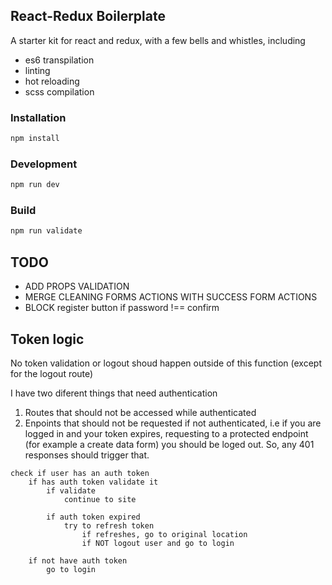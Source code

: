 ## React-Redux Boilerplate

A starter kit for react and redux, with a few bells and whistles, including

* es6 transpilation
* linting
* hot reloading
* scss compilation

### Installation

```bash
npm install
```

### Development

```bash
npm run dev
```

### Build

```bash
npm run validate
```

## TODO

* ADD PROPS VALIDATION
* MERGE CLEANING FORMS ACTIONS WITH SUCCESS FORM ACTIONS
* BLOCK register button if password !== confirm

## Token logic

No token validation or logout shoud happen outside of this function (except for the logout route)

I have two diferent things that need authentication

1. Routes that should not be accessed while authenticated
2. Enpoints that should not be requested if not authenticated, i.e if you are logged in and your token expires, requesting to a protected endpoint (for example a create data form)
   you should be loged out. So, any 401 responses should trigger that.

```
check if user has an auth token
    if has auth token validate it
        if validate
            continue to site

        if auth token expired
            try to refresh token
                if refreshes, go to original location
                if NOT logout user and go to login

    if not have auth token
        go to login
```
